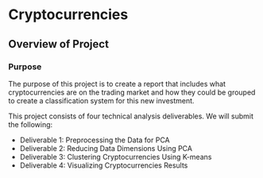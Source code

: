 # Cryptocurrencies

## Overview of Project

### Purpose
The purpose of this project is to create a report that includes what cryptocurrencies are on the trading market and how they could be grouped to create a classification system for this new investment.

This project consists of four technical analysis deliverables. We will submit the following:

* Deliverable 1: Preprocessing the Data for PCA
* Deliverable 2: Reducing Data Dimensions Using PCA
* Deliverable 3: Clustering Cryptocurrencies Using K-means
* Deliverable 4: Visualizing Cryptocurrencies Results
